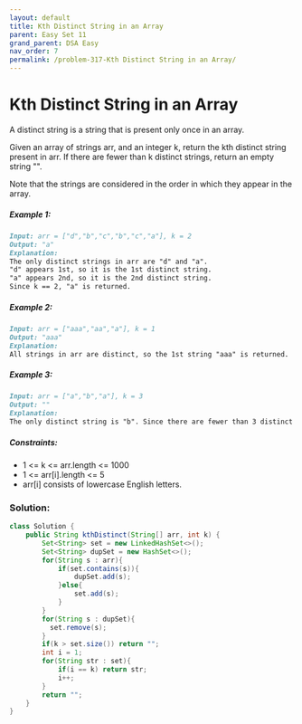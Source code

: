 ```yaml
---
layout: default
title: Kth Distinct String in an Array
parent: Easy Set 11
grand_parent: DSA Easy
nav_order: 7
permalink: /problem-317-Kth Distinct String in an Array/
---
```

# Kth Distinct String in an Array

A distinct string is a string that is present only once in an array.

Given an array of strings arr, and an integer k, return the kth distinct string present in arr. If there are fewer than k distinct strings, return an empty string "".

Note that the strings are considered in the order in which they appear in the array.

##### Example 1:
```markdown
Input: arr = ["d","b","c","b","c","a"], k = 2
Output: "a"
Explanation:
The only distinct strings in arr are "d" and "a".
"d" appears 1st, so it is the 1st distinct string.
"a" appears 2nd, so it is the 2nd distinct string.
Since k == 2, "a" is returned.
```
##### Example 2:
```markdown
Input: arr = ["aaa","aa","a"], k = 1
Output: "aaa"
Explanation:
All strings in arr are distinct, so the 1st string "aaa" is returned.
```
##### Example 3:
```markdown
Input: arr = ["a","b","a"], k = 3
Output: ""
Explanation:
The only distinct string is "b". Since there are fewer than 3 distinct strings, we return an empty string "".
```
##### Constraints:
* 1 <= k <= arr.length <= 1000
* 1 <= arr[i].length <= 5
* arr[i] consists of lowercase English letters.

### Solution:
```java
class Solution {
    public String kthDistinct(String[] arr, int k) {
        Set<String> set = new LinkedHashSet<>();
        Set<String> dupSet = new HashSet<>();
        for(String s : arr){
            if(set.contains(s)){
                dupSet.add(s);
            }else{
                set.add(s);
            }
        }
        for(String s : dupSet){
          set.remove(s);  
        }
        if(k > set.size()) return "";
        int i = 1;
        for(String str : set){
            if(i == k) return str;
            i++;
        }
        return "";
    }
}
```